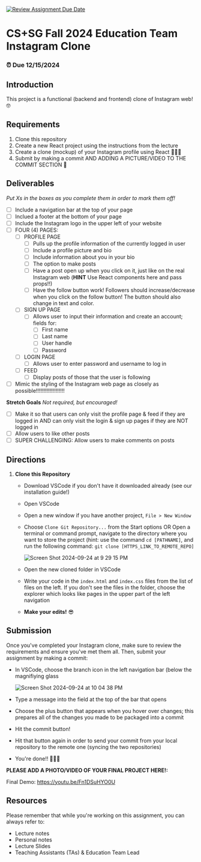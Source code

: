 [![Review Assignment Due Date](https://classroom.github.com/assets/deadline-readme-button-22041afd0340ce965d47ae6ef1cefeee28c7c493a6346c4f15d667ab976d596c.svg)](https://classroom.github.com/a/U7zKSaZp)
# CS+SG Fall 2024 Education Team Instagram Clone
### ⏰ Due 12/15/2024 

## Introduction
This project is a functional (backend and frontend) clone of Instagram web! 🤓

## Requirements
1. Clone this repository
2. Create a new React project using the instructions from the lecture
3. Create a clone (mockup) of your Instagram profile using React 👩🏾‍💻
4. Submit by making a commit AND ADDING A PICTURE/VIDEO TO THE COMMIT SECTION 🥳

## Deliverables
_Put Xs in the boxes as you complete them in order to mark them off!_ 

- [ ] Include a navigation bar at the top of your page
- [ ] Inclued a footer at the bottom of your page
- [ ] Include the Instagram logo in the upper left of your website
- [ ] FOUR (4) PAGES:
  - [ ] PROFILE PAGE
    - [ ] Pulls up the profile information of the currently logged in user
    - [ ] Include a profile picture and bio
    - [ ] Include information about you in your bio
    - [ ] The option to make posts 
    - [ ] Have a post open up when you click on it, just like on the real Instagram web (**HINT** Use React components here and pass props!!)
    - [ ] Have the follow button work! Followers should increase/decrease when you click on the follow button! The button should also change in text and color.
  - [ ] SIGN UP PAGE
    - [ ] Allows user to input their information and create an account; fields for:
      - [ ] First name
      - [ ] Last name
      - [ ] User handle
      - [ ] Password 
  - [ ] LOGIN PAGE
      - [ ] Allows user to enter password and username to log in
  - [ ] FEED
    - [ ] Display posts of those that the user is following
- [ ] Mimic the styling of the Instagram web page as closely as possible!!!!!!!!!!!!!!!!!!!

**Stretch Goals**
_Not required, but encouraged!_
- [ ] Make it so that users can only visit the profile page & feed if they are logged in AND can only visit the login & sign up pages if they are NOT logged in
- [ ] Allow users to like other posts
- [ ] SUPER CHALLENGING: Allow users to make comments on posts

## Directions
1. **Clone this Repository**
   - Download VSCode if you don't have it downloaded already (see our installation guide!)
   - Open VSCode
   - Open a new window if you have another project, `File > New Window`
   - Choose `Clone Git Repository...` from the Start options OR Open a terminal or command prompt, navigate to the directory where you want to store the project (hint: use the command `cd [PATHNAME]`, and run the following command: `git clone [HTTPS_LINK_TO_REMOTE_REPO]`
     
     ![Screen Shot 2024-09-24 at 9 29 15 PM](https://github.com/user-attachments/assets/14a68cc0-ef89-4203-8923-3068dbbd00ea)

   - Open the new cloned folder in VSCode
   - Write your code in the `index.html` and `index.css` files from the list of files on the left. If you don't see the files in the folder, choose the explorer which looks like pages in the upper part of the left navigation
   - **Make your edits!** 😎
   
## Submission
Once you've completed your Instagram clone, make sure to review the requirements and ensure you've met them all. Then, submit your assignment by making a commit:
   - In VSCode, choose the branch icon in the left navigation bar (below the magnifiying glass
     
     ![Screen Shot 2024-09-24 at 10 04 38 PM](https://github.com/user-attachments/assets/9284ed9e-7d61-4d1f-a953-85eaa48cbb39)
     
   - Type a message into the field at the top of the bar that opens
   - Choose the plus button that appears when you hover over changes; this prepares all of the changes you made to be packaged into a commit
   - Hit the commit button!
   - Hit that button again in order to send your commit from your local repository to the remote one (syncing the two repositories)
   - You're done!! 🎉🎉🎉


**PLEASE ADD A PHOTO/VIDEO OF YOUR FINAL PROJECT HERE!:**

Final Demo: https://youtu.be/Fn1DSuHYO0U


## Resources
Please remember that while you're working on this assignment, you can always refer to:

- Lecture notes
- Personal notes
- Lecture Slides
- Teaching Assistants (TAs) & Education Team Lead
